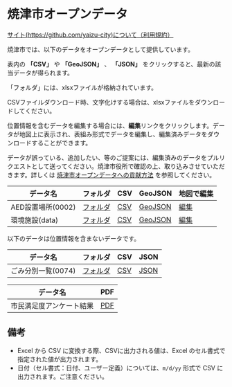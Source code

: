 # 焼津市オープンデータ

[サイト(https://github.com/yaizu-city)について（利用規約）](https://github.com/yaizu-city)

焼津市では、以下のデータをオープンデータとして提供しています。

表内の **「CSV」** や **「GeoJSON」** 、 **「JSON」** をクリックすると、最新の該当データが得られます。

「フォルダ」には、xlsxファイルが格納されています。

CSVファイルダウンロード時、文字化けする場合は、xlsxファイルをダウンロードしてください。

位置情報を含むデータを編集する場合には、**編集**リンクをクリックします。データが地図上に表示され、表組み形式でデータを編集し、編集済みデータをダウンロードすることができます。

データが誤っている、追加したい、等のご提案には、編集済みのデータをプルリクエストとして送ってください。焼津市役所で確認の上、取り込みさせていただきます。詳しくは [焼津市オープンデータへの貢献方法](CONTRIBUTING.md) を参照してください。

| データ名 | フォルダ | CSV | GeoJSON | 地図で編集 |
| --- | --- | --- | --- | --- |
| AED設置場所(0002) | [フォルダ](https://github.com/yaizu-city/opendata/tree/main/data/aed_location) | [CSV](https://yaizu-city.github.io/opendata/aed_location/data.csv) |[GeoJSON](https://yaizu-city.github.io/opendata/aed_location/data.geojson) | [編集](https://geolonia.github.io/opendata-editor/?data=https://yaizu-city.github.io/opendata/aed_location/data.csv) |
| 環境施設(data) | [フォルダ](https://github.com/yaizu-city/opendata/tree/main/data/environmental_facilities) | [CSV](https://yaizu-city.github.io/opendata/environmental_facilities/data.csv) |[GeoJSON](https://yaizu-city.github.io/opendata/environmental_facilities/data.geojson) | [編集](https://geolonia.github.io/opendata-editor/?data=https://yaizu-city.github.io/opendata/environmental_facilities/data.csv) |

以下のデータは位置情報を含まないデータです。

| データ名 | フォルダ | CSV | JSON |
| --- | --- | --- | --- |
| ごみ分別一覧(0074) | [フォルダ](https://github.com/yaizu-city/opendata/tree/main/data/garbage_separation_list) | [CSV](https://yaizu-city.github.io/opendata/garbage_separation_list/data.csv) | [JSON](https://yaizu-city.github.io/opendata/garbage_separation_list/data.json) |


| データ名 | PDF |
| --- | --- |
| 市民満足度アンケート結果 | [PDF](https://github.com/yaizu-city/opendata/tree/main/data/citizen_satisfaction_questionnaire_result) |
## 備考
- Excel から CSV に変換する際、CSVに出力される値は、Excel のセル書式で指定された値が出力されます。
- 日付（セル書式：日付、ユーザー定義）については、`m/d/yy` 形式で CSV に出力されます。ご注意ください。
